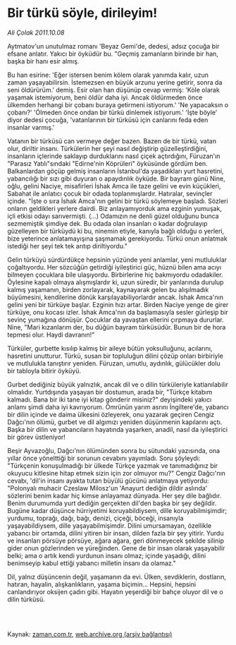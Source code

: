 # Bir türkü söyle, dirileyim!

*Ali Çolak 2011.10.08*

<td class="columnist-detail">
<p>Aytmatov'un unutulmaz romanı 'Beyaz Gemi'de, dedesi, adsız çocuğa bir efsane anlatır. Yakıcı bir öyküdür bu. "Geçmiş zamanların birinde bir han, başka bir hanı esir almış.</p>
<p>
<div id="haberMetinDiv">
<p>Bu han esirine: 'Eğer istersen benim kölem olarak yanımda kalır, uzun zaman yaşayabilirsin. İstemezsen en büyük arzunu yerine getirir, sonra da seni öldürürüm.' demiş. Esir olan han düşünüp cevap vermiş: 'Köle olarak yaşamak istemiyorum, beni öldür daha iyi. Ancak öldürmeden önce ülkemden herhangi bir çobanı buraya getirmeni istiyorum.' 'Ne yapacaksın o çobanı?' 'Ölmeden önce ondan bir türkü dinlemek istiyorum.' 'İşte böyle' diyor dedesi çocuğa, 'vatanlarının bir türküsü için canlarını feda eden insanlar varmış.'
<p>Vatanın bir türküsü can vermeye değer bazen. Bazen de bir türkü, vatan olur, diriltir insanı. Türkülerin her şeyi nasıl değiştirip güzelleştirdiğini, insanların içlerinde saklayıp durduklarını nasıl çiçek açtırdığını, Füruzan'ın "Parasız Yatılı"sındaki "Edirne'nin Köprüleri" öyküsünde gördüm ben. Balkanlardan göçüp gelmiş insanların İstanbul'da yaşadıkları yurt hasretini, yabancılığı bir sızı gibi duyuran o apaydınlık öyküde. Bir bayram günü Nine, oğlu, gelini Naciye, misafirleri İshak Amca ile taze gelini ve evin küçükleri, Sabahat ile anlatıcı çocuk bir odada toplanmışlardır. Hatıralar, sevinçler içinde. "İşte o sıra İshak Amca'nın gelini bir türkü söylemeye başladı. Sözleri onların geldikleri yerlere dairdi. Biz anlayamıyorduk ama ezginin yumuşak, içli etkisi odayı sarıvermişti. (...) Odamızın ne denli güzel olduğunu bunca sezmemiştik şimdiye dek. Bu odada olan insanları o kadar doğrulayıp güzelleyen bir türküydü ki bu, ninemin etiyle, kanıyla bağlı olduğu o yerleri, bize yeterince anlatamayışına şaşmamak gerekiyordu. Türkü onun anlatmak istediği her şeyi tek tek arıtıp diriltiyordu."
<p>Gelin türküyü sürdürdükçe hepsinin yüzünde yeni anlamlar, yeni mutluluklar çoğaltıyordu. Her sözcüğün getirdiği iyileştirici güç, hüznü bilen ama acıyı bilmeyen çocuklara bile ulaşıyordu. Birbirlerine hiç bakmıyordu odadakiler. Öylesine kapalı olmaya alışmışlardır ki, uzun süredir, bir yanlarında durulup kalmış yaşamanın, birden zorlayarak, kaynayarak gelen bu alışılmadık büyümesini, kendilerine dönük karşılayabiliyorlardır ancak. İshak Amca'nın gelini yeni bir türküye başlar. Ezginin hızı artar. Birden Naciye yenge de girer türküye, onu kocası izler. İshak Amca'nın da başlamasıyla sesler gürleşip bir sevinç yumağına dönüşür. Çocuklar da yavaştan ellerini çırpmaya dururlar. Nine, "Mari kızanlarım der, bu düğün bayram türküsüdür. Bunun bir de hora tepmesi olur. Haydi davranın!"
<p>Türküler, gurbette kısılıp kalmış bir aileye bütün yoksulluğunu, acılarını, hasretini unutturur. Türkü, susan bir topluluğun dilini çözüp onları birbiriyle ve mutlulukla tanıştırır yeniden. Füruzan, umutlu, aydınlık, gülücükler dolu bir tabloyla bitirir öyküyü.
<p>Gurbet dediğiniz büyük yalnızlık, ancak dil ve o dilin türküleriyle katlanılabilir olmalıdır. Yurtdışında yaşayan bir dostumun, arada bir, "Türkçe kitabım kalmadı. Bana bir iki tane iyi kitap gönderir misiniz?" deyişindeki yakıcı anlamı şimdi daha iyi kavrıyorum. Ömrünün yarım asrını İngiltere'de, yabancı bir dilin içinde ve daima ülkesini özleyerek, onu yazarak geçiren Cengiz Dağcı'nın ölümü, gurbet ve dil algımızı yeniden düşünmenin kapılarını açtı. Başka bir dilin ve yabancıların hayatında yaşarken, anadil, nasıl da iyileştirici bir görev üstleniyor!
<p>Beşir Ayvazoğlu, Dağcı'nın ölümünden sonra bu sütundaki yazısında, ona yıllar önce yönelttiği bir sorunun cevabını yayımladı. Soru şöyleydi: "Türkçenin konuşulmadığı bir ülkede Türkçe yazmak ve tanımadığınız bir okuyucu kitlesine hitap etmek sizin için zor olmuyor mu?" Cengiz Dağcı'nın cevabı, 'dil'in insanı ayakta tutan büyülü gücünü anlatmaya yetiyordu: "Polonyalı muhacir Czeslaw Milosz'un 'Anayurt dediğin dildir aslında' sözlerini benim kadar hiç kimse anlayamaz dünyada. Her şey dile bağlıdır. Benim durumumda yurt dediğin gerçekten dil'den başka bir şey değildir. Bugüne kadar düşünce hürriyetimi koruyabildiysem, dille koruyabilmişimdir; yurdumu, toprağı, dağı, bağı, denizi, çiçeği, böceği, insanıyla yaşayabildiysem, dille yaşayabilmişimdir. Dilini umursamayan, özellikle yabancı bir ortamda, dilini yitiren bir insan, dilden fazla bir şey yitirir. Yurdu ve insanları pörsüye pörsüye, ağara ağara, geri dönmeyecek şekilde silinip gider onun gözlerinden ve yüreğinden. Gene de bir insan olarak yaşayabilir belki; ama o artık kendi yurdunun insanı olmaz; içinde yaşadığı, dilini benimseyip kabul ettiği yabancı milletin insanı da olamaz."
<p>Dil, yalnız düşüncenin değil, yaşamanın da evi. Ülken, sevdiklerin, dostların, hatıran, hayalin, alışkanlıkların, yaşama biçimin... Hepsini, hepsini canlandırıyor oksijen çadırı gibi. Hayatın yeşerdiği bir bahçe oluyor dil ve o dilin türküsü.</p></p></p></p></p></p></p></div>
</p>


<p><br>
		 </br></p></td>

Kaynak: [zaman.com.tr](http://zaman.com.tr/yazar.do?yazino=1188189), [web.archive.org (arşiv bağlantısı)](http://web.archive.org/web/20111213101856/http://zaman.com.tr/yazar.do?yazino=1188189)
